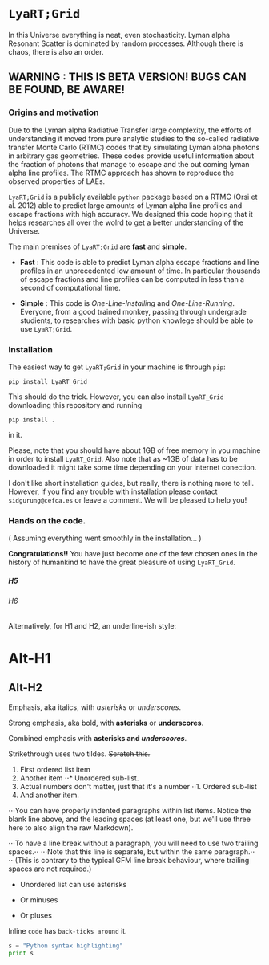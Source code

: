 # `LyaRT;Grid`

In this Universe everything is neat, even stochasticity.
Lyman alpha Resonant Scatter is dominated by random processes.
Although there is chaos, there is also an order.

## WARNING : THIS IS BETA VERSION! BUGS CAN BE FOUND, BE AWARE!

### Origins and motivation

Due to the Lyman alpha Radiative Transfer large complexity, the efforts of understanding it moved from pure analytic studies to the so-called radiative transfer Monte Carlo (RTMC) codes that by simulating Lyman alpha photons in arbitrary gas geometries. These codes provide useful information about the fraction of photons that manage to escape and the out coming lyman alpha line profiles. The RTMC approach has shown to reproduce the observed properties of LAEs.

`LyaRT;Grid` is a publicly available `python` package based on a RTMC (Orsi et al. 2012) able to predict large amounts of Lyman alpha line profiles and escape fractions with high accuracy. We designed this code hoping that it helps researches all over the wolrd to get a better understanding of the Universe.

The main premises of `LyaRT;Grid` are **fast** and **simple**. 

+ **Fast** : This code is able to predict Lyman alpha escape fractions and line profiles in an unprecedented low amount of time. In particular thousands of escape fractions and line profiles can be computed in less than a second of computational time. 

+ **Simple** : This code is *One-Line-Installing* and *One-Line-Running*. Everyone, from a good trained monkey, passing through undergrade studients, to researches with basic python knowlege should be able to use `LyaRT;Grid`.

### Installation

The easiest way to get `LyaRT;Grid` in your machine is through `pip`:

`pip install LyaRT_Grid`

This should do the trick. However, you can also install `LyaRT_Grid` downloading this repository and running

`pip install .`

in it.

Please, note that you should have about 1GB of free memory in you machine in order to install `LyaRT_Grid`. Also note that as ~1GB of data has to be downloaded it might take some time depending on your internet conection.

I don't like short installation guides, but really, there is nothing more to tell. However, if you find any trouble with installation please contact `sidgurung@cefca.es` or leave a comment. We will be pleased to help you! 
 
### Hands on the code.

( Assuming everything went smoothly in the installation... )

**Congratulations!!** You have just become one of the few chosen ones in the history of humankind to have the great pleasure of using `LyaRT_Grid`.



##### H5
###### H6

Alternatively, for H1 and H2, an underline-ish style:

Alt-H1
======

Alt-H2
------

Emphasis, aka italics, with *asterisks* or _underscores_.

Strong emphasis, aka bold, with **asterisks** or __underscores__.

Combined emphasis with **asterisks and _underscores_**.

Strikethrough uses two tildes. ~~Scratch this.~~

1. First ordered list item
2. Another item
⋅⋅* Unordered sub-list. 
1. Actual numbers don't matter, just that it's a number
⋅⋅1. Ordered sub-list
4. And another item.

⋅⋅⋅You can have properly indented paragraphs within list items. Notice the blank line above, and the leading spaces (at least one, but we'll use three here to also align the raw Markdown).

⋅⋅⋅To have a line break without a paragraph, you will need to use two trailing spaces.⋅⋅
⋅⋅⋅Note that this line is separate, but within the same paragraph.⋅⋅
⋅⋅⋅(This is contrary to the typical GFM line break behaviour, where trailing spaces are not required.)

* Unordered list can use asterisks
- Or minuses
+ Or pluses

Inline `code` has `back-ticks around` it.

```python
s = "Python syntax highlighting"
print s
```
